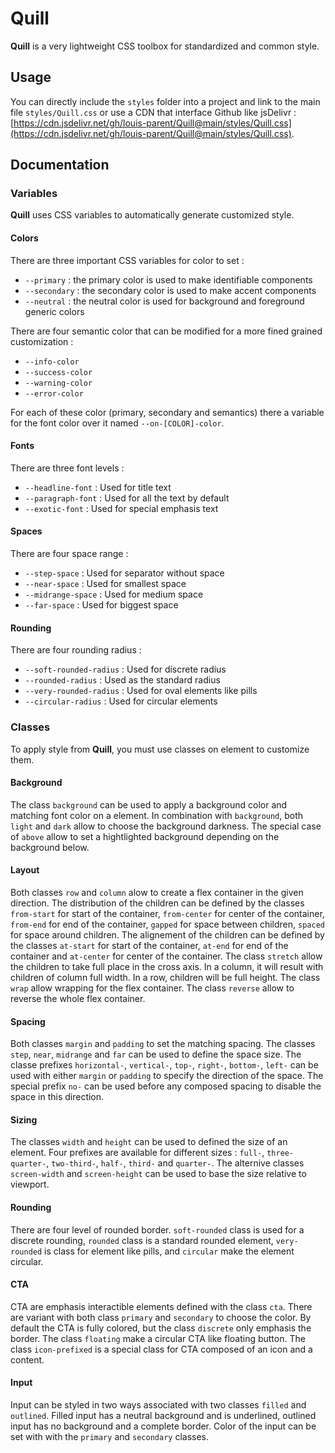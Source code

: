 # Quill

**Quill** is a very lightweight CSS toolbox for standardized and common style.

## Usage

You can directly include the `styles` folder into a project and link to the main file `styles/Quill.css` or use a CDN that interface Github like jsDelivr : [https://cdn.jsdelivr.net/gh/louis-parent/Quill@main/styles/Quill.css](https://cdn.jsdelivr.net/gh/louis-parent/Quill@main/styles/Quill.css).

## Documentation

### Variables

**Quill** uses CSS variables to automatically generate customized style.

#### Colors

There are three important CSS variables for color to set :

- `--primary` : the primary color is used to make identifiable components
- `--secondary` : the secondary color is used to make accent components
- `--neutral` : the neutral color is used for background and foreground generic colors

There are four semantic color that can be modified for a more fined grained customization :

- `--info-color`
- `--success-color`
- `--warning-color`
- `--error-color`

For each of these color (primary, secondary and semantics) there a variable for the font color over it named `--on-[COLOR]-color`.

#### Fonts

There are three font levels :

- `--headline-font` : Used for title text
- `--paragraph-font` : Used for all the text by default
- `--exotic-font` : Used for special emphasis text

#### Spaces

There are four space range :

- `--step-space` : Used for separator without space
- `--near-space` : Used for smallest space
- `--midrange-space` : Used for medium space
- `--far-space` : Used for biggest space

#### Rounding

There are four rounding radius :

- `--soft-rounded-radius` : Used for discrete radius
- `--rounded-radius` : Used as the standard radius
- `--very-rounded-radius` : Used for oval elements like pills
- `--circular-radius` : Used for circular elements

### Classes

To apply style from **Quill**, you must use classes on element to customize them.

#### Background

The class `background` can be used to apply a background color and matching font color on a element. In combination with `background`, both `light` and `dark` allow to choose the background darkness.
The special case of `above` allow to set a hightlighted background depending on the background below.

#### Layout

Both classes `row` and `column` alow to create a flex container in the given direction.
The distribution of the children can be defined by the classes `from-start` for start of the container, `from-center` for center of the container, `from-end` for end of the container, `gapped` for space between children, `spaced` for space around children.
The alignement of the children can be defined by the classes `at-start` for start of the container, `at-end` for end of the container and `at-center` for center of the container.
The class `stretch` allow the children to take full place in the cross axis. In a column, it will result with children of column full width. In a row, children will be full height.
The class `wrap` allow wrapping for the flex container.
The class `reverse` allow to reverse the whole flex container.

#### Spacing

Both classes `margin` and `padding` to set the matching spacing.
The classes `step`, `near`, `midrange` and `far` can be used to define the space size.
The classe prefixes `horizontal-`, `vertical-`, `top-`, `right-`, `bottom-`, `left-` can be used with either `margin` or `padding` to specify the direction of the space.
The special prefix `no-` can be used before any composed spacing to disable the space in this direction.

#### Sizing

The classes `width` and `height` can be used to defined the size of an element. Four prefixes are available for different sizes : `full-`, `three-quarter-`, `two-third-`, `half-`, `third-` and `quarter-`.
The alternive classes `screen-width` and `screen-height` can be used to base the size relative to viewport.

#### Rounding

There are four level of rounded border. `soft-rounded` class is used for a discrete rounding, `rounded` class is a standard rounded element, `very-rounded` is class for element like pills, and `circular` make the element circular.

#### CTA

CTA are emphasis interactible elements defined with the class `cta`.
There are variant with both class `primary` and `secondary` to choose the color.
By default the CTA is fully colored, but the class `discrete` only emphasis the border.
The class `floating` make a circular CTA like floating button.
The class `icon-prefixed` is a special class for CTA composed of an icon and a content.

#### Input

Input can be styled in two ways associated with two classes `filled` and `outlined`. Filled input has a neutral background and is underlined, outlined input has no background and a complete border.
Color of the input can be set with with the `primary` and `secondary` classes.
